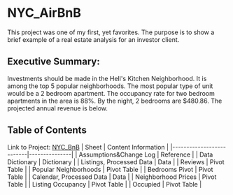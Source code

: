 # NYC_AirBnB
This project was one of my first, yet favorites. The purpose is to show a brief example of a real estate analysis for an investor client. 

## Executive Summary: 
Investments should be made in the Hell's Kitchen Neighborhood. It is among the top 5 popular neighborhoods. The most popular type of unit would be a 2 bedroom apartment. The occupancy rate for two bedroom apartments in the area is 88%. By the night, 2 bedrooms are $480.86. The projected annual revenue is below. 					
					
## Table of Contents
Link to Project: [NYC_BnB](https://docs.google.com/spreadsheets/d/1G5TgEqhWOZqRaaww82Gbi704Ga1OpakfHnjdn15bFuE/edit?gid=1927156263#gid=605356570&range=A2:C2)
| Sheet | Content Information |
|--------------------------|---------------|
| Assumptions&Change Log   | Reference     |
| Data Dictionary          | Dictionary    |
| Listings, Processed Data | Data          |
| Reviews                  | Pivot Table   |
| Popular Neighborhoods    | Pivot Table   |
| Bedrooms Pivot           | Pivot Table   |
| Calendar, Processed Data | Data          |
| Neighborhood Prices      | Pivot Table   |
| Listing Occupancy        | Pivot Table   |
| Occupied                 | Pivot Table   |

